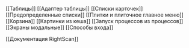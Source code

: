 [[Таблицы]]
[[Адаптер таблицы]]
[[Списки карточек]]
[[Предопределенные списки]]
[[Плитки и плиточное главное меню]]
[[Корзина]]
[[Картинки из кеша]]
[[Запуск процессов из процессов]]
[[Экраны модальные]]
[[Способы входа]]


[[Документация RightScan]]